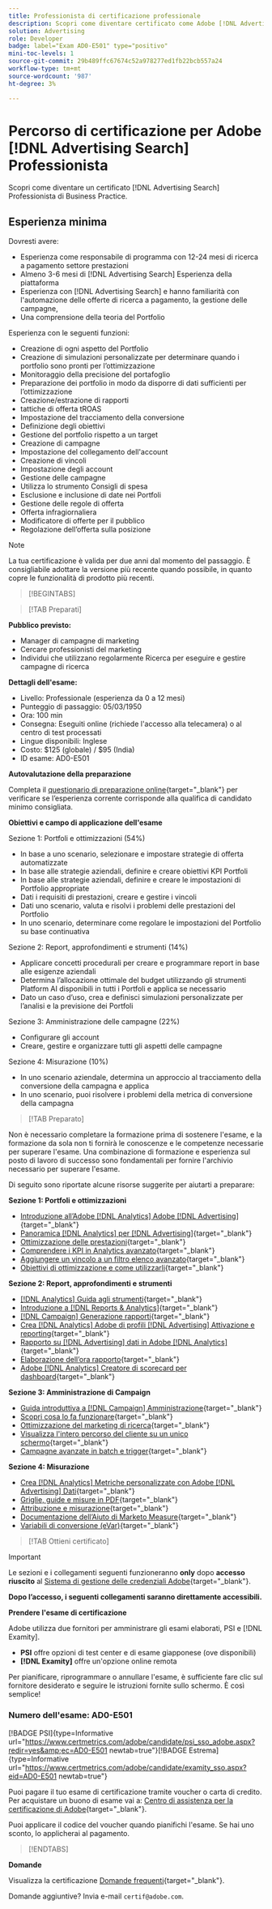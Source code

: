```yaml
---
title: Professionista di certificazione professionale
description: Scopri come diventare certificato come Adobe [!DNL Advertising Search] Professionista di Business Practice.
solution: Advertising
role: Developer
badge: label="Exam AD0-E501" type="positivo"
mini-toc-levels: 1
source-git-commit: 29b489ffc67674c52a978277ed1fb22bcb557a24
workflow-type: tm+mt
source-wordcount: '987'
ht-degree: 3%

---
```


# Percorso di certificazione per Adobe [!DNL Advertising Search] Professionista

Scopri come diventare un certificato [!DNL Advertising Search] Professionista di Business Practice.

## Esperienza minima

Dovresti avere:

* Esperienza come responsabile di programma con 12-24 mesi di ricerca a pagamento settore prestazioni
* Almeno 3-6 mesi di [!DNL Advertising Search] Esperienza della piattaforma
* Esperienza con [!DNL Advertising Search] e hanno familiarità con l&#39;automazione delle offerte di ricerca a pagamento, la gestione delle campagne,
* Una comprensione della teoria del Portfolio

Esperienza con le seguenti funzioni:

* Creazione di ogni aspetto del Portfolio
* Creazione di simulazioni personalizzate per determinare quando i portfolio sono pronti per l’ottimizzazione
* Monitoraggio della precisione del portafoglio
* Preparazione dei portfolio in modo da disporre di dati sufficienti per l’ottimizzazione
* Creazione/estrazione di rapporti
* tattiche di offerta tROAS
* Impostazione del tracciamento della conversione
* Definizione degli obiettivi
* Gestione del portfolio rispetto a un target
* Creazione di campagne
* Impostazione del collegamento dell&#39;account
* Creazione di vincoli
* Impostazione degli account
* Gestione delle campagne
* Utilizza lo strumento Consigli di spesa
* Esclusione e inclusione di date nei Portfoli
* Gestione delle regole di offerta
* Offerta infragiornaliera
* Modificatore di offerte per il pubblico
* Regolazione dell’offerta sulla posizione

>[!NOTE]
>
>La tua certificazione è valida per due anni dal momento del passaggio. È consigliabile adottare la versione più recente quando possibile, in quanto copre le funzionalità di prodotto più recenti.

>[!BEGINTABS]

>[!TAB Preparati]

**Pubblico previsto:**

* Manager di campagne di marketing
* Cercare professionisti del marketing
* Individui che utilizzano regolarmente Ricerca per eseguire e gestire campagne di ricerca

**Dettagli dell&#39;esame:**

* Livello: Professionale (esperienza da 0 a 12 mesi)
* Punteggio di passaggio: 05/03/1950
* Ora: 100 min
* Consegna: Eseguiti online (richiede l&#39;accesso alla telecamera) o al centro di test processati
* Lingue disponibili: Inglese
* Costo: $125 (globale) / $95 (India)
* ID esame: AD0-E501

**Autovalutazione della preparazione**

Completa il [questionario di preparazione online](https://scorpion.caveon.com/launchpad/ad-q-e407-readiness-questionnaire-for-adobe-target-architect-master-exam-copy-2yfz3t/ad-q-e501-readiness-questionnaire-for-adobe-advertising-cloud-search-business-practitioner-professional-exam){target="_blank"} per verificare se l’esperienza corrente corrisponde alla qualifica di candidato minimo consigliata.

**Obiettivi e campo di applicazione dell&#39;esame**

Sezione 1: Portfoli e ottimizzazioni (54%)

* In base a uno scenario, selezionare e impostare strategie di offerta automatizzate
* In base alle strategie aziendali, definire e creare obiettivi KPI Portfoli
* In base alle strategie aziendali, definire e creare le impostazioni di Portfolio appropriate
* Dati i requisiti di prestazioni, creare e gestire i vincoli
* Dati uno scenario, valuta e risolvi i problemi delle prestazioni del Portfolio
* In uno scenario, determinare come regolare le impostazioni del Portfolio su base continuativa

Sezione 2: Report, approfondimenti e strumenti (14%)

* Applicare concetti procedurali per creare e programmare report in base alle esigenze aziendali
* Determina l’allocazione ottimale del budget utilizzando gli strumenti Platform AI disponibili in tutti i Portfoli e applica se necessario
* Dato un caso d’uso, crea e definisci simulazioni personalizzate per l’analisi e la previsione dei Portfoli

Sezione 3: Amministrazione delle campagne (22%)

* Configurare gli account
* Creare, gestire e organizzare tutti gli aspetti delle campagne

Sezione 4: Misurazione (10%)

* In uno scenario aziendale, determina un approccio al tracciamento della conversione della campagna e applica
* In uno scenario, puoi risolvere i problemi della metrica di conversione della campagna

>[!TAB Preparato]

Non è necessario completare la formazione prima di sostenere l&#39;esame, e la formazione da sola non ti fornirà le conoscenze e le competenze necessarie per superare l&#39;esame. Una combinazione di formazione e esperienza sul posto di lavoro di successo sono fondamentali per fornire l&#39;archivio necessario per superare l&#39;esame.

Di seguito sono riportate alcune risorse suggerite per aiutarti a preparare:

**Sezione 1: Portfoli e ottimizzazioni**

* [Introduzione all’Adobe [!DNL Analytics] Adobe [!DNL Advertising]](https://experienceleague.adobe.com/docs/advertising-cloud-learn/tutorials/analytics/intro-a4adc.html?lang=en){target="_blank"}
* [Panoramica [!DNL Analytics] per [!DNL Advertising]](https://experienceleague.adobe.com/docs/advertising-cloud/integrations/analytics/overview.html?lang=en){target="_blank"}
* [Ottimizzazione delle prestazioni](https://business.adobe.com/in/products/advertising/performance-optimization.html){target="_blank"}
* [Comprendere i KPI in Analytics avanzato](https://experienceleague.adobe.com/docs/workfront-learn/tutorials-workfront/reporting/enhanced-analytics/10-kpis-overview.html){target="_blank"}
* [Aggiungere un vincolo a un filtro elenco avanzato](https://experienceleague.adobe.com/docs/marketo/using/product-docs/core-marketo-concepts/smart-lists-and-static-lists/using-smart-lists/add-a-constraint-to-a-smart-list-filter.html?lang=en){target="_blank"}
* [Obiettivi di ottimizzazione e come utilizzarli](https://experienceleague.adobe.com/docs/advertising-cloud/dsp/optimization/optimization-goals.html?lang=en){target="_blank"}

**Sezione 2: Report, approfondimenti e strumenti**

* [[!DNL Analytics] Guida agli strumenti](https://experienceleague.adobe.com/docs/analytics/analyze/home.html?lang=it){target="_blank"}
* [Introduzione a [!DNL Reports & Analytics]](https://experienceleague.adobe.com/docs/analytics/analyze/reports-analytics/getting-started.html?lang=en){target="_blank"}
* [[!DNL Campaign] Generazione rapporti](https://business.adobe.com/in/products/campaign/campaign-reporting.html){target="_blank"}
* [Crea [!DNL Analytics] Adobe di profili [!DNL Advertising] Attivazione e reporting](https://experienceleague.adobe.com/docs/advertising-cloud-learn/tutorials/analytics/analytics-profiles-a4adc.html?lang=en){target="_blank"}
* [Rapporto su [!DNL Advertising] dati in Adobe [!DNL Analytics]](https://experienceleague.adobe.com/docs/analytics/integration/advertising-analytics/advertising-analytics-workflow/aa-report-ad-data-an.html?lang=en){target="_blank"}
* [Elaborazione dell’ora rapporto](https://experienceleague.adobe.com/docs/analytics/components/virtual-report-suites/vrs-report-time-processing.html?lang=it){target="_blank"}
* [Adobe [!DNL Analytics] Creatore di scorecard per dashboard](https://experienceleague.adobe.com/docs/analytics-learn/tutorials/additional-tools/analytics-dashboards/adobe-analytics-dashboards-scorecard-builder.html?lang=en){target="_blank"}

**Sezione 3: Amministrazione di Campaign**

* [Guida introduttiva a [!DNL Campaign] Amministrazione](https://experienceleague.adobe.com/docs/campaign-standard/using/administrating/get-started-campaign-administration.html?lang=en){target="_blank"}
* [Scopri cosa lo fa funzionare](https://business.adobe.com/in/products/campaign/campaign-management.html){target="_blank"}
* [Ottimizzazione del marketing di ricerca](https://www.adobe.com/content/dam/www/us/en/avstg/search-marketing-management/pdfs/Adobe_Advertising_Cloud_Search_Marketing_Tips_and_Tricks_Sheet.pdf){target="_blank"}
* [Visualizza l&#39;intero percorso del cliente su un unico schermo](https://business.adobe.com/in/products/campaign/adobe-campaign.html){target="_blank"}
* [Campagne avanzate in batch e trigger](https://experienceleague.adobe.com/docs/marketo/using/product-docs/core-marketo-concepts/smart-campaigns/creating-a-smart-campaign/understanding-batch-and-trigger-smart-campaigns.html?lang=en){target="_blank"}

**Sezione 4: Misurazione**

* [Crea [!DNL Analytics] Metriche personalizzate con Adobe [!DNL Advertising] Dati](https://experienceleague.adobe.com/docs/advertising-cloud-learn/tutorials/analytics/analytics-custom-metrics-a4adc.html?lang=en){target="_blank"}
* [Griglie, guide e misure in PDF](https://helpx.adobe.com/in/acrobat/using/grids-guides-measurements-pdfs.html){target="_blank"}
* [Attribuzione e misurazione](https://business.adobe.com/in/products/advertising/attribution-measurement.html){target="_blank"}
* [Documentazione dell’Aiuto di Marketo Measure](https://experienceleague.adobe.com/docs/marketo-measure/using/home.html?lang=en){target="_blank"}
* [Variabili di conversione (eVar)](https://experienceleague.adobe.com/docs/analytics/admin/admin-tools/manage-report-suites/edit-report-suite/conversion-variables/conversion-var-admin.html?lang=en){target="_blank"}

>[!TAB Ottieni certificato]

>[!IMPORTANT]
>
>Le sezioni e i collegamenti seguenti funzioneranno **only**  dopo **accesso riuscito** al [Sistema di gestione delle credenziali Adobe](http://www.certmetrics.com/adobe){target="_blank"}.

**Dopo l’accesso, i seguenti collegamenti saranno direttamente accessibili.**

**Prendere l&#39;esame di certificazione**

Adobe utilizza due fornitori per amministrare gli esami elaborati, PSI e [!DNL Examity].

* **PSI** offre opzioni di test center e di esame giapponese (ove disponibili)
* **[!DNL Examity]** offre un&#39;opzione online remota

Per pianificare, riprogrammare o annullare l&#39;esame, è sufficiente fare clic sul fornitore desiderato e seguire le istruzioni fornite sullo schermo. È così semplice!

### Numero dell&#39;esame: AD0-E501

[!BADGE PSI]{type=Informative url="https://www.certmetrics.com/adobe/candidate/psi_sso_adobe.aspx?redir=yes&amp;ec=AD0-E501 newtab=true"}[!BADGE Estrema]{type=Informative url="https://www.certmetrics.com/adobe/candidate/examity_sso.aspx?eid=AD0-E501 newtab=true"}

Puoi pagare il tuo esame di certificazione tramite voucher o carta di credito. Per acquistare un buono di esame vai a: [Centro di assistenza per la certificazione di Adobe](https://market.xvoucher.com/adobe/global){target="_blank"}.

Puoi applicare il codice del voucher quando pianifichi l&#39;esame. Se hai uno sconto, lo applicherai al pagamento.

>[!ENDTABS]

**Domande**

Visualizza la certificazione [Domande frequenti](https://experienceleague.adobe.com/docs/certification/certification/faq.html?lang=en){target="_blank"}.

Domande aggiuntive? Invia e-mail `certif@adobe.com`.
